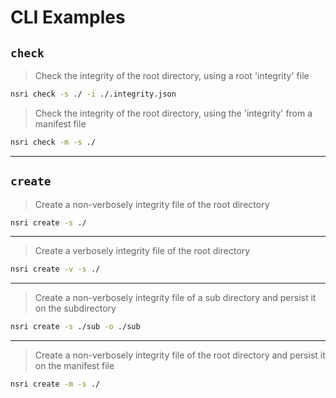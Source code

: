 # CLI Examples

## `check`

> Check the integrity of the root directory, using a root 'integrity' file

```sh
nsri check -s ./ -i ./.integrity.json

```

> Check the integrity of the root directory, using the 'integrity' from a manifest file

```sh
nsri check -m -s ./
```

---

## `create`

> Create a non-verbosely integrity file of the root directory

```sh
nsri create -s ./
```

---

> Create a verbosely integrity file of the root directory

```sh
nsri create -v -s ./
```

---

> Create a non-verbosely integrity file of a sub directory and persist it on the subdirectory

```sh
nsri create -s ./sub -o ./sub
```

---

> Create a non-verbosely integrity file of the root directory and persist it on the manifest file

```sh
nsri create -m -s ./
```
